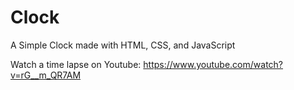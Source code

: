 # Clock
A Simple Clock made with HTML, CSS, and JavaScript

Watch a time lapse on Youtube: https://www.youtube.com/watch?v=rG__m_QR7AM


